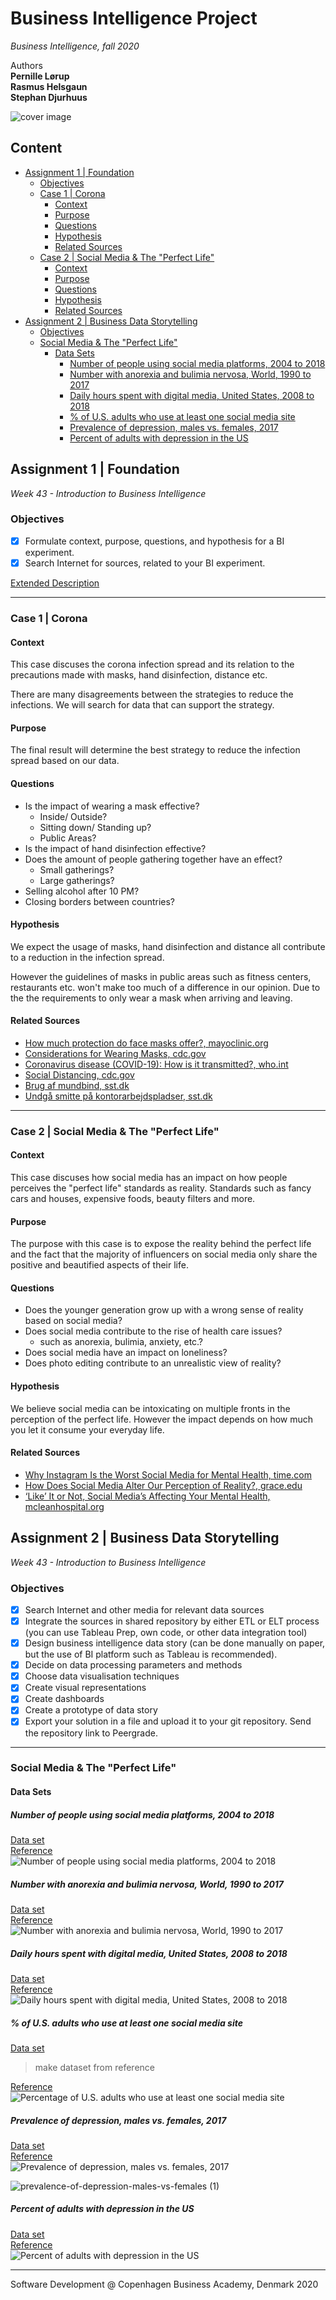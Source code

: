   
  
  
  
  
#  Business Intelligence Project
  
  
_Business Intelligence, fall 2020_
  
Authors  
**Pernille Lørup**  
**Rasmus Helsgaun**  
**Stephan Djurhuus**
  
![cover image](/assets/cover.png?0.08484650844391028 )  
  
##  Content
  
  
- [Assignment 1 | Foundation](/#assignment-1-foundation )
  - [Objectives](/#objectives )
  - [Case 1 | Corona](/#case-1-corona )
    - [Context](/#context )
    - [Purpose](/#purpose )
    - [Questions](/#questions )
    - [Hypothesis](/#hypothesis )
    - [Related Sources](/#related-sources )
  - [Case 2 | Social Media & The "Perfect Life"](/#case-2-social-media-the-perfect-life )
    - [Context](/#context-1 )
    - [Purpose](/#purpose-1 )
    - [Questions](/#questions-1 )
    - [Hypothesis](/#hypothesis-1 )
    - [Related Sources](/#related-sources-1 )
- [Assignment 2 | Business Data Storytelling](/#assignment-2-business-data-storytelling )
  - [Objectives](/#objectives-1 )
  - [Social Media & The "Perfect Life"](/#social-media-the-perfect-life )
    - [Data Sets](/#data-sets )
      - [Number of people using social media platforms, 2004 to 2018](/#number-of-people-using-social-media-platforms-2004-to-2018 )
      - [Number with anorexia and bulimia nervosa, World, 1990 to 2017](/#number-with-anorexia-and-bulimia-nervosa-world-1990-to-2017 )
      - [Daily hours spent with digital media, United States, 2008 to 2018](/#daily-hours-spent-with-digital-media-united-states-2008-to-2018 )
      - [% of U.S. adults who use at least one social media site](/#of-us-adults-who-use-at-least-one-social-media-site )
      - [Prevalence of depression, males vs. females, 2017](/#prevalence-of-depression-males-vs-females-2017 )
      - [Percent of adults with depression in the US](/#percent-of-adults-with-depression-in-the-us )
  
##  Assignment 1 | Foundation
  
  
_Week 43 - Introduction to Business Intelligence_
  
###  Objectives
  
  
-   [x] Formulate context, purpose, questions, and hypothesis for a BI experiment.
-   [x] Search Internet for sources, related to your BI experiment.
  
[Extended Description](https://datsoftlyngby.github.io/soft2020fall/resources/d1b9dbf5-Assignment1.pdf )
  
---
  
###  Case 1 | Corona
  
  
####  Context
  
  
This case discuses the corona infection spread and its relation to the precautions made with masks, hand disinfection, distance etc.
  
There are many disagreements between the strategies to reduce the infections. We will search for data that can support the strategy.
  
####  Purpose
  
  
The final result will determine the best strategy to reduce the infection spread based on our data.
  
####  Questions
  
  
-   Is the impact of wearing a mask effective?
    -   Inside/ Outside?
    -   Sitting down/ Standing up?
    -   Public Areas?
-   Is the impact of hand disinfection effective?
-   Does the amount of people gathering together have an effect?
    -   Small gatherings?
    -   Large gatherings?
-   Selling alcohol after 10 PM?
-   Closing borders between countries?
  
####  Hypothesis
  
  
We expect the usage of masks, hand disinfection and distance all contribute to a reduction in the infection spread.
  
However the guidelines of masks in public areas such as fitness centers, restaurants etc. won't make too much of a difference in our opinion. Due to the the requirements to only wear a mask when arriving and leaving.
  
####  Related Sources
  
  
-   [How much protection do face masks offer?, mayoclinic.org](https://www.mayoclinic.org/diseases-conditions/coronavirus/in-depth/coronavirus-mask/art-20485449 )
-   [Considerations for Wearing Masks, cdc.gov](https://www.cdc.gov/coronavirus/2019-ncov/prevent-getting-sick/cloth-face-cover-guidance.html )
-   [Coronavirus disease (COVID-19): How is it transmitted?, who.int](https://www.who.int/emergencies/diseases/novel-coronavirus-2019/question-and-answers-hub/q-a-detail/q-a-how-is-covid-19-transmitted?gclid=Cj0KCQjwit_8BRCoARIsAIx3Rj4IbNIOS5GNSIbXtZrl5dbsuPjud2LR1egJv3YAlcYCwKoCWhRcBp8aAgHLEALw_wcB )
-   [Social Distancing, cdc.gov](https://www.cdc.gov/coronavirus/2019-ncov/prevent-getting-sick/social-distancing.html )
-   [Brug af mundbind, sst.dk](https://www.sst.dk/-/media/Udgivelser/2020/Corona/Mundbind/Gode_raad_Mundbind.ashx?la=da&hash=9E31A6505100B33E3013BA5C5689FB5CC98A8D09 )
-   [Undgå smitte på kontorarbejdspladser, sst.dk](https://www.sst.dk/-/media/Udgivelser/2020/Corona/Informationsmateriale/Nudging/21079_SST_Manual-kontor.ashx?la=da&hash=380F0671AD0CBCE48D8F50CD70B7145AAAFECC9E )
  
---
  
###  Case 2 | Social Media & The "Perfect Life"
  
  
####  Context
  
  
This case discuses how social media has an impact on how people perceives the "perfect life" standards as reality. Standards such as fancy cars and houses, expensive foods, beauty filters and more.
  
####  Purpose
  
  
The purpose with this case is to expose the reality behind the perfect life and the fact that the majority of influencers on social media only share the positive and beautified aspects of their life.
  
####  Questions
  
  
-   Does the younger generation grow up with a wrong sense of reality based on social media?
-   Does social media contribute to the rise of health care issues?
    -   such as anorexia, bulimia, anxiety, etc.?
-   Does social media have an impact on loneliness?
-   Does photo editing contribute to an unrealistic view of reality?
  
####  Hypothesis
  
  
We believe social media can be intoxicating on multiple fronts in the perception of the perfect life. However the impact depends on how much you let it consume your everyday life.
  
####  Related Sources
  
  
-   [Why Instagram Is the Worst Social Media for Mental Health, time.com](https://time.com/4793331/instagram-social-media-mental-health/ )
-   [How Does Social Media Alter Our Perception of Reality?, grace.edu](https://www.grace.edu/social-media-vs-reality/ )
-   [‘Like’ It or Not, Social Media’s Affecting Your Mental Health, mcleanhospital.org](https://www.mcleanhospital.org/news/it-or-not-social-medias-affecting-your-mental-health )
  
  
  
  
  
##  Assignment 2 | Business Data Storytelling
  
  
_Week 43 - Introduction to Business Intelligence_
  
###  Objectives
  
  
- [x] Search Internet and other media for relevant data sources
- [x] Integrate the sources in shared repository by either ETL or ELT process (you can use Tableau Prep, own code, or other data integration tool)
- [x] Design business intelligence data story (can be done manually on paper, but the use of BI platform such as Tableau is recommended).
- [x] Decide on data processing parameters and methods
- [x] Choose data visualisation techniques
- [x] Create visual representations
- [x] Create dashboards
- [x] Create a prototype of data story
- [x] Export your solution in a file and upload it to your git repository. Send the repository link to Peergrade.
  
---
  
###  Social Media & The "Perfect Life"
  
  
####  Data Sets
  
  
#####  Number of people using social media platforms, 2004 to 2018
  
  
[Data set](/data/users-by-social-media-platform.csv )  
[Reference](https://ourworldindata.org/rise-of-social-media )  
![Number of people using social media platforms, 2004 to 2018](/assets/users-by-social-media-platform.png )
  
#####  Number with anorexia and bulimia nervosa, World, 1990 to 2017
  
  
[Data set](/data/number-with-anorexia-and-bulimia-nervosa.csv )  
[Reference](https://ourworldindata.org/grapher/number-with-anorexia-and-bulimia-nervosa?time=earliest..latest )  
![Number with anorexia and bulimia nervosa, World, 1990 to 2017](/assets/number-with-anorexia-and-bulimia-nervosa.png )
  
#####  Daily hours spent with digital media, United States, 2008 to 2018
  
  
[Data set](/data/daily-hours-spent-with-digital-media-per-adult-user.csv )  
[Reference](https://ourworldindata.org/grapher/daily-hours-spent-with-digital-media-per-adult-user )  
![Daily hours spent with digital media, United States, 2008 to 2018](/assets/daily-hours-spent-with-digital-media-per-adult-user.png )
  
#####  % of U.S. adults who use at least one social media site
  
  
[Data set](/ )
  
> make dataset from reference
  
[Reference](https://www.pewresearch.org/internet/fact-sheet/social-media/ )  
![Percentage of U.S. adults who use at least one social media site](/assets/percentage_of_US_adults_who_use_at_least_one_social_media_site.png )
  
#####  Prevalence of depression, males vs. females, 2017
  
  
[Data set](/data/prevalence-of-depression-males-vs-females.csv )  
[Reference](https://ourworldindata.org/global-mental-health )  
![Prevalence of depression, males vs. females, 2017](/assets/prevalence-of-depression-males-vs-females.png )
  
![prevalence-of-depression-males-vs-females (1)](/assets/prevalence-of-depression-males-vs-females_worldwide.png )
  
#####  Percent of adults with depression in the US
  
  
[Data set](/data/percent_of_adults_with_depression_usafacts.csv )  
[Reference](https://usafacts.org/data/topics/people-society/health/health-risk-factors/depression/?state=00 )  
![Percent of adults with depression in the US](/assets/Percent_of_adults_with_depression_in_the_US.png )
  
  
---
  
Software Development @ Copenhagen Business Academy, Denmark 2020
  
